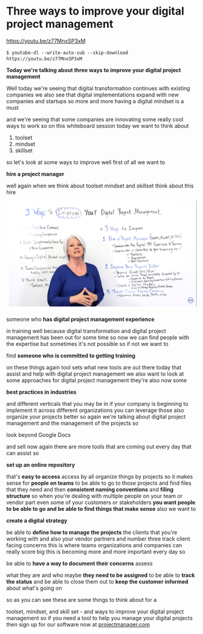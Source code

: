 # Three ways to improve your digital project management
 
https://youtu.be/z77MnxSP3xM
```
$ youtube-dl --write-auto-sub --skip-download https://youtu.be/z77MnxSP3xM
```

**Today we're talking about three ways to improve your digital project management** 

Well today we're seeing that digital transformation continues with existing companies we also see that digital implementations expand with new companies and startups so more and more having a digital mindset is a must 

and we're seeing that some companies are innovating some really cool ways to work so on this whiteboard session today we want to think about 

 1. toolset 
 2. mindset 
 3. skillset


so let's look at some ways to improve well first of all we want to 

**hire a project manager**

well again when we think about toolset mindset and skillset think about this hire 

![](Toolset-Mindset-Skillset.png)

someone who **has digital project management experience**


in training well because digital transformation and digital project management has been out for some time so now we can find people with the expertise but sometimes it's not possible so if not we want to 


find **someone who is committed to getting training**


on these things again tool sets what new tools are out there today that assist and help with digital project management we also want to look at some approaches for digital project management they're also now some 

**best practices in industries**

and different verticals that you may be in if your company is beginning to implement it across different organizations you can leverage those also organize your projects better so again we're talking about digital project management and the management of the projects so 

look beyond Google Docs

and sell now again there are more tools that are coming out every day that can assist so 

**set up an online repository**

that's **easy to access** access by all organize things by projects so it makes sense for **people on teams** to be able to go to those projects and find files that they need and then **consistent naming conventions** and **filing structure** so when you're dealing with multiple people on your team or vendor part even some of your customers or stakeholders **you want people to be able to go and be able to find things that make sense** also we want to 

**create a digital strategy**

be able to **define how to manage the projects** the clients that you're working with and also your vendor partners and number three track client facing concerns this is where teams organizations and companies can really score big this is becoming more and more important every day so 

be able to **have a way to document their concerns** assess

what they are and who maybe **they need to be assigned** to be able to **track the status** and be able to close them out to **keep the customer informed** about what's going on

so as you can see these are some things to think about for a 

toolset, mindset, and skill set - and ways to improve your digital project management so if you need a tool to help you manage your digital projects then sign up for our software now at [projectmanager.com](projectmanager.com)

